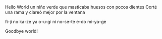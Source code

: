 Hello World
un niño verde
que masticaba huesos
con pocos dientes
Corté una rama
y clareó mejor
por la ventana



fi-ji no ka-ze ya
o-u-gi ni no-se-te
e-do mi-ya-ge



Goodbye world!